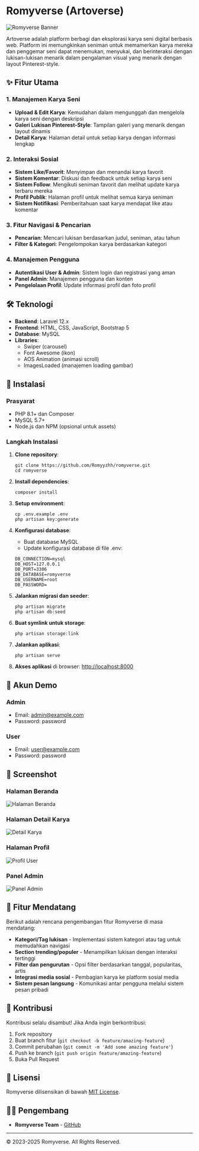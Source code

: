 # Romyverse (Artoverse)

![Romyverse Banner](public/images/logo.png)

Artoverse adalah platform berbagi dan eksplorasi karya seni digital berbasis web. Platform ini memungkinkan seniman untuk memamerkan karya mereka dan penggemar seni dapat menemukan, menyukai, dan berinteraksi dengan lukisan-lukisan menarik dalam pengalaman visual yang menarik dengan layout Pinterest-style.

## ✨ Fitur Utama

### 1. Manajemen Karya Seni
- **Upload & Edit Karya**: Kemudahan dalam mengunggah dan mengelola karya seni dengan deskripsi
- **Galeri Lukisan Pinterest-Style**: Tampilan galeri yang menarik dengan layout dinamis
- **Detail Karya**: Halaman detail untuk setiap karya dengan informasi lengkap

### 2. Interaksi Sosial
- **Sistem Like/Favorit**: Menyimpan dan menandai karya favorit
- **Sistem Komentar**: Diskusi dan feedback untuk setiap karya seni
- **Sistem Follow**: Mengikuti seniman favorit dan melihat update karya terbaru mereka
- **Profil Publik**: Halaman profil untuk melihat semua karya seniman
- **Sistem Notifikasi**: Pemberitahuan saat karya mendapat like atau komentar

### 3. Fitur Navigasi & Pencarian
- **Pencarian**: Mencari lukisan berdasarkan judul, seniman, atau tahun
- **Filter & Kategori**: Pengelompokan karya berdasarkan kategori

### 4. Manajemen Pengguna
- **Autentikasi User & Admin**: Sistem login dan registrasi yang aman
- **Panel Admin**: Manajemen pengguna dan konten
- **Pengelolaan Profil**: Update informasi profil dan foto profil

## 🛠️ Teknologi

- **Backend**: Laravel 12.x
- **Frontend**: HTML, CSS, JavaScript, Bootstrap 5
- **Database**: MySQL
- **Libraries**:
  - Swiper (carousel)
  - Font Awesome (ikon)
  - AOS Animation (animasi scroll)
  - ImagesLoaded (manajemen loading gambar)

## 🚀 Instalasi

### Prasyarat
- PHP 8.1+ dan Composer
- MySQL 5.7+
- Node.js dan NPM (opsional untuk assets)

### Langkah Instalasi

1. **Clone repository**:
   ```
   git clone https://github.com/Romyyzhh/romyverse.git
   cd romyverse
   ```

2. **Install dependencies**:
   ```
   composer install
   ```

3. **Setup environment**:
   ```
   cp .env.example .env
   php artisan key:generate
   ```

4. **Konfigurasi database**:
   - Buat database MySQL
   - Update konfigurasi database di file .env:
   ```
   DB_CONNECTION=mysql
   DB_HOST=127.0.0.1
   DB_PORT=3306
   DB_DATABASE=romyverse
   DB_USERNAME=root
   DB_PASSWORD=
   ```

5. **Jalankan migrasi dan seeder**:
   ```
   php artisan migrate
   php artisan db:seed
   ```

6. **Buat symlink untuk storage**:
   ```
   php artisan storage:link
   ```

7. **Jalankan aplikasi**:
   ```
   php artisan serve
   ```

8. **Akses aplikasi** di browser: [http://localhost:8000](http://localhost:8000)

## 👤 Akun Demo

### Admin
- Email: admin@example.com
- Password: password

### User
- Email: user@example.com
- Password: password

## 📸 Screenshot

### Halaman Beranda
![Halaman Beranda](public/screenshots/home.PNG)

### Halaman Detail Karya
![Detail Karya](public/screenshots/detail.PNG)

### Halaman Profil
![Profil User](public/screenshots/profile.PNG)

### Panel Admin
![Panel Admin](public/screenshots/admin.PNG)

## 🌟 Fitur Mendatang

Berikut adalah rencana pengembangan fitur Romyverse di masa mendatang:

- **Kategori/Tag lukisan** - Implementasi sistem kategori atau tag untuk memudahkan navigasi
- **Section trending/populer** - Menampilkan lukisan dengan interaksi tertinggi
- **Filter dan pengurutan** - Opsi filter berdasarkan tanggal, popularitas, artis
- **Integrasi media sosial** - Pembagian karya ke platform sosial media
- **Sistem pesan langsung** - Komunikasi antar pengguna melalui sistem pesan pribadi

## 🤝 Kontribusi

Kontribusi selalu disambut! Jika Anda ingin berkontribusi:

1. Fork repository
2. Buat branch fitur (`git checkout -b feature/amazing-feature`)
3. Commit perubahan (`git commit -m 'Add some amazing feature'`)
4. Push ke branch (`git push origin feature/amazing-feature`)
5. Buka Pull Request

## 📄 Lisensi

Romyverse dilisensikan di bawah [MIT License](https://opensource.org/licenses/MIT).

## 👨‍💻 Pengembang

- **Romyverse Team** - [GitHub](https://github.com/Romyyzhh)

---

&copy; 2023-2025 Romyverse. All Rights Reserved.

